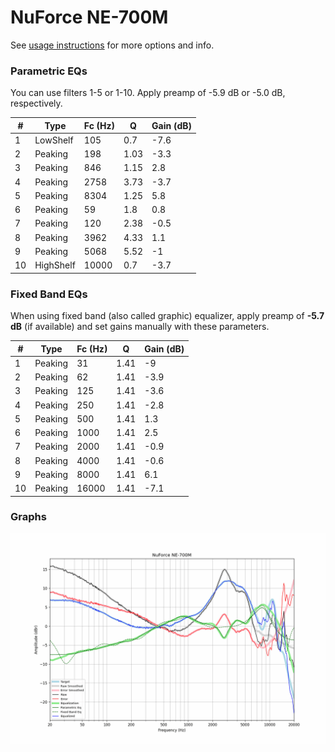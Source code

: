 # NuForce NE-700M
See [usage instructions](https://github.com/jaakkopasanen/AutoEq#usage) for more options and info.

### Parametric EQs
You can use filters 1-5 or 1-10. Apply preamp of -5.9 dB or -5.0 dB, respectively.

|   # | Type      |   Fc (Hz) |    Q |   Gain (dB) |
|-----|-----------|-----------|------|-------------|
|   1 | LowShelf  |       105 | 0.7  |        -7.6 |
|   2 | Peaking   |       198 | 1.03 |        -3.3 |
|   3 | Peaking   |       846 | 1.15 |         2.8 |
|   4 | Peaking   |      2758 | 3.73 |        -3.7 |
|   5 | Peaking   |      8304 | 1.25 |         5.8 |
|   6 | Peaking   |        59 | 1.8  |         0.8 |
|   7 | Peaking   |       120 | 2.38 |        -0.5 |
|   8 | Peaking   |      3962 | 4.33 |         1.1 |
|   9 | Peaking   |      5068 | 5.52 |        -1   |
|  10 | HighShelf |     10000 | 0.7  |        -3.7 |

### Fixed Band EQs
When using fixed band (also called graphic) equalizer, apply preamp of **-5.7 dB** (if available) and set gains manually with these parameters.

|   # | Type    |   Fc (Hz) |    Q |   Gain (dB) |
|-----|---------|-----------|------|-------------|
|   1 | Peaking |        31 | 1.41 |        -9   |
|   2 | Peaking |        62 | 1.41 |        -3.9 |
|   3 | Peaking |       125 | 1.41 |        -3.6 |
|   4 | Peaking |       250 | 1.41 |        -2.8 |
|   5 | Peaking |       500 | 1.41 |         1.3 |
|   6 | Peaking |      1000 | 1.41 |         2.5 |
|   7 | Peaking |      2000 | 1.41 |        -0.9 |
|   8 | Peaking |      4000 | 1.41 |        -0.6 |
|   9 | Peaking |      8000 | 1.41 |         6.1 |
|  10 | Peaking |     16000 | 1.41 |        -7.1 |

### Graphs
![](./NuForce%20NE-700M.png)
